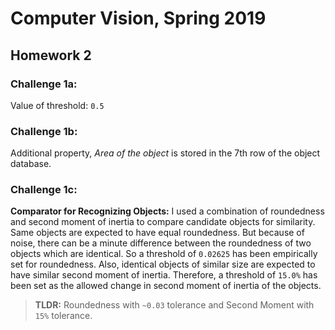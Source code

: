 # Computer Vision, Spring 2019
## Homework 2

### Challenge 1a:
Value of threshold: `0.5`

### Challenge 1b: 
Additional property, _Area of the object_ is stored in the 7th row of the object database.

### Challenge 1c: 
**Comparator for Recognizing Objects:**
I used a combination of roundedness and second moment of inertia to compare candidate objects for similarity. Same objects are expected to have equal roundedness. But because of noise, there can be a minute difference between the roundedness of two objects which are identical. So a threshold of `0.02625` has been empirically set for roundedness. Also, identical objects of similar size are expected to have similar second moment of inertia. Therefore, a threshold of `15.0%` has been set as the allowed change in second moment of inertia of the objects. 
> **TLDR:** Roundedness with `~0.03` tolerance and Second Moment with `15%` tolerance.